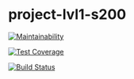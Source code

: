# project-lvl1-s200
[![Maintainability](https://api.codeclimate.com/v1/badges/6a2157c939c33713e2b6/maintainability)](https://codeclimate.com/github/zombym/project-lvl1-s200/maintainability)

[![Test Coverage](https://api.codeclimate.com/v1/badges/6a2157c939c33713e2b6/test_coverage)](https://codeclimate.com/github/zombym/project-lvl1-s200/test_coverage)

[![Build Status](https://travis-ci.org/zombym/project-lvl1-s200.svg?branch=master)](https://travis-ci.org/zombym/project-lvl1-s200)
